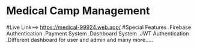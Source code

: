 # Medical Camp Management
#Live Link==> https://medical-99924.web.app/
#Special Features
.Firebase Authentication
.Payment System
.Dashboard System
.JWT Authentication
.Different dashboard for user and admin and many more.....
